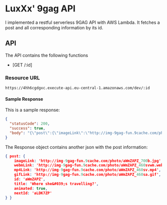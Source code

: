 # LuxXx' 9gag API

I implemented a restful serverless 9GAG API with AWS Lambda. It fetches a post and all corresponding information by its id.

## API
The API contains the following functions

- [GET /:id]

### Resource URL

`https://4hh6cgdgxc.execute-api.eu-central-1.amazonaws.com/dev/:id`

#### Sample Response
This is a sample response:
```json
{
  "statusCode": 200,
  "success": true,
  "body": "{\"post\":{\"imageLink\":\"http://img-9gag-fun.9cache.com/photo/a0bPvMO_700b.jpg\",\"webmLink\":\"http://img-9gag-fun.9cache.com/photo/a0bPvMO_460svwm.webm\",\"mp4Link\":\"http://img-9gag-fun.9cache.com/photo/a0bPvMO_460sv.mp4\",\"gifLink\":\"http://img-9gag-fun.9cache.com/photo/a0bPvMO_460sa.gif\",\"id\":\"a0bPvMO\",\"title\":\"Which one do you prefer ? (flash fan here)\",\"animated\":false,\"nextId\":\"aqbmoqR\"}}"
}
```

The Response object contains another json with the post information:

```json
{ post: {
	imageLink: 'http://img-9gag-fun.9cache.com/photo/aWmZAPZ_700b.jpg',
	webmLink: 'http://img-9gag-fun.9cache.com/photo/aWmZAPZ_460svwm.webm',
	mp4Link: 'http://img-9gag-fun.9cache.com/photo/aWmZAPZ_460sv.mp4',
	gifLink: 'http://img-9gag-fun.9cache.com/photo/aWmZAPZ_460sa.gif',
	id: 'aWmZAPZ',
	title: 'Where she&#039;s travelling?',
	animated: true,
	nextId: 'aLDK7ZP'
} }
```
